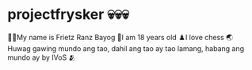 # projectfrysker 💀💀💀

🧑‍🦲My name is Frietz Ranz Bayog
🧓I am 18 years old
♟️I love chess
🌏 Huwag gawing mundo ang tao, dahil ang tao ay tao lamang, habang ang mundo ay by IVoS 🫂
